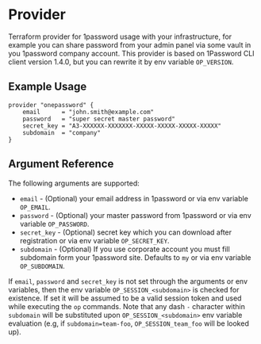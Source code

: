# Provider

Terraform provider for 1password usage with your infrastructure, for example you can share password from your admin panel via some vault in you 1password company account. This provider is based on 1Password CLI client version 1.4.0, but you can rewrite it by env variable `OP_VERSION`.

## Example Usage

```hcl
provider "onepassword" {
    email      = "john.smith@example.com"
    password   = "super secret master password"
    secret_key = "A3-XXXXXX-XXXXXXX-XXXXX-XXXXX-XXXXX-XXXXX"
    subdomain  = "company"
}
```

## Argument Reference

The following arguments are supported:

* `email` - (Optional) your email address in 1password or via env variable `OP_EMAIL`.
* `password` - (Optional) your master password from 1password or via env variable `OP_PASSWORD`.
* `secret_key` - (Optional) secret key which you can download after registration or via env variable `OP_SECRET_KEY`.
* `subdomain` - (Optional) If you use corporate account you must fill subdomain form your 1password site. Defaults to `my` or via env variable `OP_SUBDOMAIN`.

If `email`, `password` and `secret_key` is not set through the arguments or env variables, then the env variable `OP_SESSION_<subdomain>` is checked for existence. If set it will be assumed to be a valid session token and used while executing the `op` commands. Note that any dash `-` character within `subdomain` will be substituted upon `OP_SESSION_<subdomain>` env variable evaluation (e.g, if `subdomain=team-foo`, `OP_SESSION_team_foo` will be looked up).
